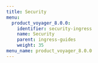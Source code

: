 ```yaml
---
title: Security
menu:
  product_voyager_8.0.0:
    identifier: security-ingress
    name: Security
    parent: ingress-guides
    weight: 35
menu_name: product_voyager_8.0.0
---
```


